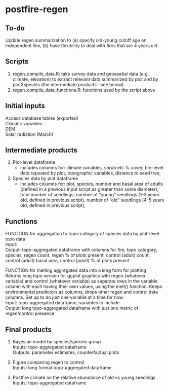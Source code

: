 # postfire-regen

## To-do
Update regen summarization to (a) specify old-young cutoff age on independent line, (b) have flexibility to deal with fires that are 4 years old.


## Scripts
1. regen_compile_data.R: take survey data and geospatial data (e.g. climate, elevation) to extract relevant data summarized by plot and by plotXspecies (the intermediate products--see below)  
2. regen_compile_data_functions.R: functions used by the script above  


## Initial inputs  
Access database tables (exported)  
Climatic variables   
DEM  
Solar radiation (March)  


## Intermediate products  
1. Plot-level dataframe  
	- includes columns for: climate variables, shrub etc % cover, fire-level data repeated by plot, topographic variables, distance to seed tree,   
2. Species data by plot dataframe  
	- includes columns for: plot, species, number and basal area of adults (defined in a previous input script as greater than some diameter), total number of seedlings, number of “young” seedlings (1-3 years old, defined in previous script), number of “old” seedlings (4-5 years old, defined in previous script),   
  
  
## Functions  
FUNCTION for aggregation to topo-category of species data by plot-level topo data  
Input:   
Output: topo-aggregated dataframe with columns for fire, topo category, species, regen count, regen % of plots present, control (adult) count, control (adult) basal area, control (adult) % of plots present  


FUNCTION for melting aggregated data into a long form for plotting  
Returns long topo version for ggplot graphics with regen.(whatever variable) and control.(whatever variable) as separate rows in the variable column with each having their own values, using the melt() function. Keeps environmental predictors as columns, drops other regen and control data columns. Set up to do just one variable at a time for now.   
Input: topo-aggregated dataframe, variables to include  
Output: long topo-aggregated dataframe with just one metric of regen/control presence  


## Final products  
1. Bayesian model by species/species group  
Inputs: topo-aggregated dataframe  
Outputs: parameter estimates, counterfactual plots  

2. Figure comparing regen to control  
Inputs: long format topo-aggregated dataframe  

3. Postfire climate on the relative abundance of old vs young seedlings  
Inputs: topo-aggregated dataframe  

